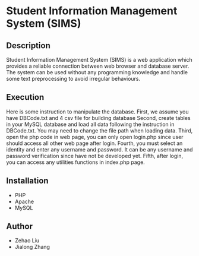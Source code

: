 # Student Information Management System (SIMS)
## Description
Student Information Management System (SIMS) is a web application which provides a reliable connection between web browser and database server. The system can be used without any programming knowledge and handle some text preprocessing to avoid irregular behaviours.

## Execution
Here is some instruction to manipulate the database.
First, we assume you have DBCode.txt and 4 csv file for building database
Second, create tables in your MySQL database and load all data following the instruction in DBCode.txt. You may need to change the file path when loading data.
Third, open the php code in web page, you can only open login.php since user should access all other web page after login.
Fourth, you must select an identity and enter any username and password. It can be any username and password verification since have not be developed yet.
Fifth, after login, you can access any utilities functions in index.php page.

## Installation
- PHP
- Apache
- MySQL

## Author
- Zehao Liu
- Jialong Zhang


